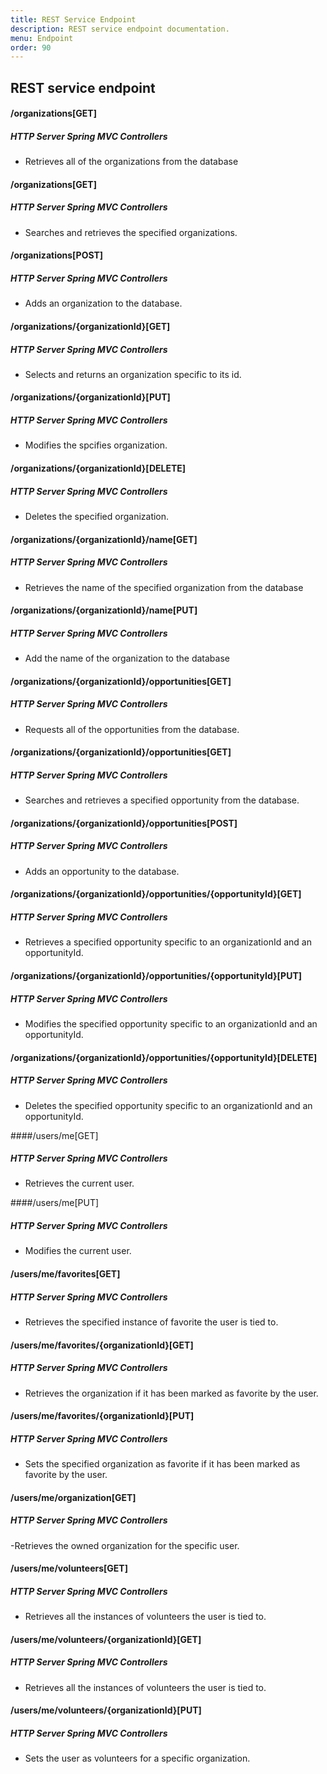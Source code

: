 ```yaml
---
title: REST Service Endpoint
description: REST service endpoint documentation.
menu: Endpoint
order: 90
---
```



## REST service endpoint 

#### /organizations[GET] 
##### HTTP Server Spring MVC Controllers
- Retrieves all of the organizations from the database

#### /organizations[GET]
##### HTTP Server Spring MVC Controllers
- Searches and retrieves the specified organizations.

#### /organizations[POST]
##### HTTP Server Spring MVC Controllers
- Adds an organization to the database.

#### /organizations/{organizationId}[GET]
##### HTTP Server Spring MVC Controllers
- Selects and returns an organization specific to its id.

#### /organizations/{organizationId}[PUT]
##### HTTP Server Spring MVC Controllers
- Modifies the spcifies organization.

#### /organizations/{organizationId}[DELETE]
##### HTTP Server Spring MVC Controllers
- Deletes the specified organization.

#### /organizations/{organizationId}/name[GET]
##### HTTP Server Spring MVC Controllers
- Retrieves the name of the specified organization from the database

#### /organizations/{organizationId}/name[PUT]
##### HTTP Server Spring MVC Controllers
- Add the name of the organization to the database

#### /organizations/{organizationId}/opportunities[GET]
##### HTTP Server Spring MVC Controllers
- Requests all of the opportunities from the database.

#### /organizations/{organizationId}/opportunities[GET]
##### HTTP Server Spring MVC Controllers
- Searches and retrieves a specified opportunity from the database.

#### /organizations/{organizationId}/opportunities[POST]
##### HTTP Server Spring MVC Controllers
- Adds an opportunity to the database.

#### /organizations/{organizationId}/opportunities/{opportunityId}[GET]
##### HTTP Server Spring MVC Controllers
- Retrieves a specified opportunity specific to an organizationId and an opportunityId.

#### /organizations/{organizationId}/opportunities/{opportunityId}[PUT]
##### HTTP Server Spring MVC Controllers
- Modifies the specified opportunity specific to an organizationId and an opportunityId.

#### /organizations/{organizationId}/opportunities/{opportunityId}[DELETE]
##### HTTP Server Spring MVC Controllers
- Deletes the specified opportunity specific to an organizationId and an opportunityId.


####/users/me[GET]
##### HTTP Server Spring MVC Controllers
- Retrieves the current user.

####/users/me[PUT]
##### HTTP Server Spring MVC Controllers
- Modifies the current user.

####  /users/me/favorites[GET]
##### HTTP Server Spring MVC Controllers
- Retrieves the specified instance of favorite the user is tied to.

#### /users/me/favorites/{organizationId}[GET]
##### HTTP Server Spring MVC Controllers
- Retrieves the organization if it has been marked as favorite by the user.

#### /users/me/favorites/{organizationId}[PUT]
##### HTTP Server Spring MVC Controllers
- Sets the specified  organization as favorite if it has been marked as favorite by the user.

#### /users/me/organization[GET]
##### HTTP Server Spring MVC Controllers
-Retrieves the owned organization for the specific user.

#### /users/me/volunteers[GET]
##### HTTP Server Spring MVC Controllers
- Retrieves all the instances of volunteers the user is tied to.

#### /users/me/volunteers/{organizationId}[GET]
##### HTTP Server Spring MVC Controllers
- Retrieves all the instances of volunteers the user is tied to.

#### /users/me/volunteers/{organizationId}[PUT]
##### HTTP Server Spring MVC Controllers
- Sets the user as volunteers for a specific organization.
